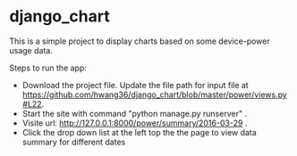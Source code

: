 # django_chart

This is a simple project to display charts based on some device-power usage data.

Steps to run the app:
- Download the project file.  Update the file path for input file at https://github.com/hwang36/django_chart/blob/master/power/views.py#L22. 
- Start the site with command "python manage.py runserver" .
- Visite url: http://127.0.0.1:8000/power/summary/2016-03-29 .
- Click the drop down list at the left top the the page to view data summary for different dates

